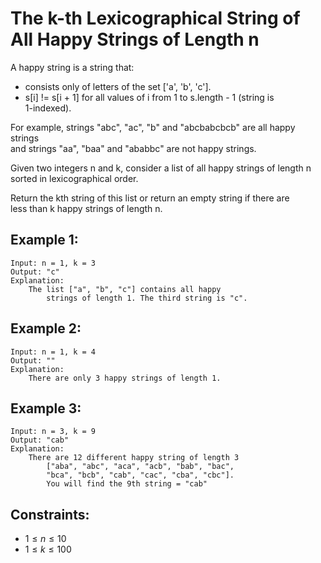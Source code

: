 # The k-th Lexicographical String of All Happy Strings of Length n

A happy string is a string that:

* consists only of letters of the set ['a', 'b', 'c'].
* s[i] != s[i + 1] for all values of i from 1 to s.length - 1 (string is  
    1-indexed).

For example, strings "abc", "ac", "b" and "abcbabcbcb" are all happy strings  
and strings "aa", "baa" and "ababbc" are not happy strings.

Given two integers n and k, consider a list of all happy strings of length n  
sorted in lexicographical order.

Return the kth string of this list or return an empty string if there are  
less than k happy strings of length n.

 

## Example 1:

    Input: n = 1, k = 3
    Output: "c"
    Explanation: 
        The list ["a", "b", "c"] contains all happy 
            strings of length 1. The third string is "c".

## Example 2:

    Input: n = 1, k = 4
    Output: ""
    Explanation: 
        There are only 3 happy strings of length 1.

## Example 3:

    Input: n = 3, k = 9
    Output: "cab"
    Explanation: 
        There are 12 different happy string of length 3 
            ["aba", "abc", "aca", "acb", "bab", "bac", 
            "bca", "bcb", "cab", "cac", "cba", "cbc"]. 
            You will find the 9th string = "cab"

 

## Constraints:

* $1 \le n \le 10$
* $1 \le k \le 100$

